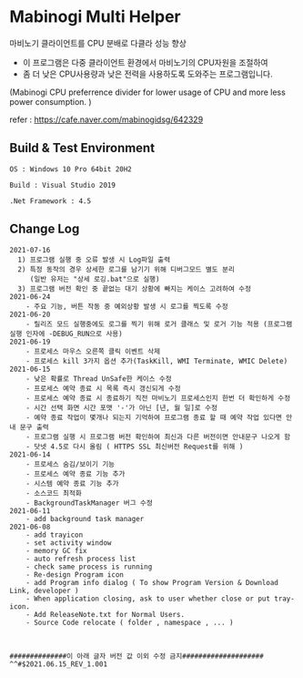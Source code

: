 # Mabinogi Multi Helper

마비노기 클라이언트를 CPU 분배로 다클라 성능 향상

- 이 프로그램은 다중 클라이언트 환경에서 마비노기의 CPU자원을 조절하여
- 좀 더 낮은 CPU사용량과 낮은 전력을 사용하도록 도와주는 프로그램입니다.

(Mabinogi CPU preferrence divider for lower usage of CPU and more less power consumption. )


refer : <https://cafe.naver.com/mabinogidsg/642329>

## Build & Test Environment

```Text
OS : Windows 10 Pro 64bit 20H2

Build : Visual Studio 2019

.Net Framework : 4.5
```

## Change Log


```Text
2021-07-16
  1) 프로그램 실행 중 오류 발생 시 Log파일 출력
  2) 특정 동작의 경우 상세한 로그를 남기기 위해 디버그모드 별도 분리
     (일반 유저는 "상세 로깅.bat"으로 실행)
  3) 프로그램 버전 확인 중 끝없는 대기 상황에 빠지는 케이스 고려하여 수정
2021-06-24
    - 주요 기능, 버튼 작동 중 예외상황 발생 시 로그를 찍도록 수정
2021-06-20
    - 릴리즈 모드 실행중에도 로그를 찍기 위해 로거 클래스 및 로거 기능 적용 (프로그램 실행 인자에 -DEBUG_RUN으로 사용)
2021-06-19
    - 프로세스 마우스 오른쪽 클릭 이벤트 삭제
    - 프로세스 kill 3가지 옵션 추가(TaskKill, WMI Terminate, WMIC Delete)
2021-06-15
    - 낮은 확률로 Thread UnSafe한 케이스 수정
    - 프로세스 예약 종료 시 목록 즉시 갱신되게 수정
    - 프로세스 예약 종료 시 종료하기 직전 마비노기 프로세스인지 한번 더 확인하게 수정
    - 시간 선택 화면 시간 포맷 '-'가 아닌 [년, 월 일]로 수정
    - 예약 종료 작업이 몇개나 되는지 기억하여 프로그램 종료 할 때 예약 작업 있다면 안내 문구 출력
    - 프로그램 실행 시 프로그램 버전 확인하여 최신과 다른 버전이면 안내문구 나오게 함
    - 닷넷 4.5로 다시 올림 ( HTTPS SSL 최신버전 Request를 위해 )
2021-06-14
    - 프로세스 숨김/보이기 기능
    - 프로세스 예약 종료 기능 추가
    - 시스템 예약 종료 기능 추가
    - 소스코드 최적화
    - BackgroundTaskManager 버그 수정
2021-06-11
    - add background task manager
2021-06-08
    - add trayicon
    - set activity window
    - memory GC fix
    - auto refresh process list
    - check same process is running
    - Re-design Program icon
    - add Program info dialog ( To show Program Version & Download Link, developer )
    - When application closing, ask to user whether close or put tray-icon.
    - Add ReleaseNote.txt for Normal Users.
    - Source Code relocate ( folder , namespace , ... )
    
    
    
##############이 아래 글자 버전 값 이외 수정 금지####################    
^^#$2021.06.15_REV_1.001
    
```
